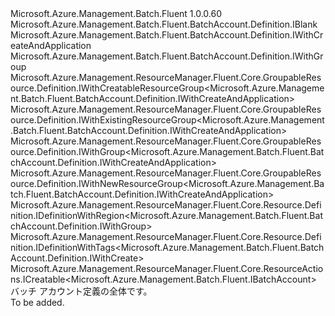 <Type Name="IDefinition" FullName="Microsoft.Azure.Management.Batch.Fluent.BatchAccount.Definition.IDefinition">
  <TypeSignature Language="C#" Value="public interface IDefinition : Microsoft.Azure.Management.Batch.Fluent.BatchAccount.Definition.IBlank, Microsoft.Azure.Management.Batch.Fluent.BatchAccount.Definition.IWithCreateAndApplication, Microsoft.Azure.Management.Batch.Fluent.BatchAccount.Definition.IWithGroup, Microsoft.Azure.Management.ResourceManager.Fluent.Core.GroupableResource.Definition.IWithCreatableResourceGroup&lt;Microsoft.Azure.Management.Batch.Fluent.BatchAccount.Definition.IWithCreateAndApplication&gt;, Microsoft.Azure.Management.ResourceManager.Fluent.Core.GroupableResource.Definition.IWithExistingResourceGroup&lt;Microsoft.Azure.Management.Batch.Fluent.BatchAccount.Definition.IWithCreateAndApplication&gt;, Microsoft.Azure.Management.ResourceManager.Fluent.Core.GroupableResource.Definition.IWithGroup&lt;Microsoft.Azure.Management.Batch.Fluent.BatchAccount.Definition.IWithCreateAndApplication&gt;, Microsoft.Azure.Management.ResourceManager.Fluent.Core.GroupableResource.Definition.IWithNewResourceGroup&lt;Microsoft.Azure.Management.Batch.Fluent.BatchAccount.Definition.IWithCreateAndApplication&gt;, Microsoft.Azure.Management.ResourceManager.Fluent.Core.Resource.Definition.IDefinitionWithRegion&lt;Microsoft.Azure.Management.Batch.Fluent.BatchAccount.Definition.IWithGroup&gt;, Microsoft.Azure.Management.ResourceManager.Fluent.Core.Resource.Definition.IDefinitionWithTags&lt;Microsoft.Azure.Management.Batch.Fluent.BatchAccount.Definition.IWithCreate&gt;, Microsoft.Azure.Management.ResourceManager.Fluent.Core.ResourceActions.ICreatable&lt;Microsoft.Azure.Management.Batch.Fluent.IBatchAccount&gt;" />
  <TypeSignature Language="ILAsm" Value=".class public interface auto ansi abstract IDefinition implements class Microsoft.Azure.Management.Batch.Fluent.BatchAccount.Definition.IBlank, class Microsoft.Azure.Management.Batch.Fluent.BatchAccount.Definition.IWithApplication, class Microsoft.Azure.Management.Batch.Fluent.BatchAccount.Definition.IWithApplicationAndStorage, class Microsoft.Azure.Management.Batch.Fluent.BatchAccount.Definition.IWithCreate, class Microsoft.Azure.Management.Batch.Fluent.BatchAccount.Definition.IWithCreateAndApplication, class Microsoft.Azure.Management.Batch.Fluent.BatchAccount.Definition.IWithGroup, class Microsoft.Azure.Management.Batch.Fluent.BatchAccount.Definition.IWithStorage, class Microsoft.Azure.Management.ResourceManager.Fluent.Core.GroupableResource.Definition.IWithCreatableResourceGroup`1&lt;class Microsoft.Azure.Management.Batch.Fluent.BatchAccount.Definition.IWithCreateAndApplication&gt;, class Microsoft.Azure.Management.ResourceManager.Fluent.Core.GroupableResource.Definition.IWithExistingResourceGroup`1&lt;class Microsoft.Azure.Management.Batch.Fluent.BatchAccount.Definition.IWithCreateAndApplication&gt;, class Microsoft.Azure.Management.ResourceManager.Fluent.Core.GroupableResource.Definition.IWithGroup`1&lt;class Microsoft.Azure.Management.Batch.Fluent.BatchAccount.Definition.IWithCreateAndApplication&gt;, class Microsoft.Azure.Management.ResourceManager.Fluent.Core.GroupableResource.Definition.IWithNewResourceGroup`1&lt;class Microsoft.Azure.Management.Batch.Fluent.BatchAccount.Definition.IWithCreateAndApplication&gt;, class Microsoft.Azure.Management.ResourceManager.Fluent.Core.Resource.Definition.IDefinitionWithRegion`1&lt;class Microsoft.Azure.Management.Batch.Fluent.BatchAccount.Definition.IWithGroup&gt;, class Microsoft.Azure.Management.ResourceManager.Fluent.Core.Resource.Definition.IDefinitionWithTags`1&lt;class Microsoft.Azure.Management.Batch.Fluent.BatchAccount.Definition.IWithCreate&gt;, class Microsoft.Azure.Management.ResourceManager.Fluent.Core.ResourceActions.ICreatable`1&lt;class Microsoft.Azure.Management.Batch.Fluent.IBatchAccount&gt;, class Microsoft.Azure.Management.ResourceManager.Fluent.Core.ResourceActions.IIndexable" />
  <TypeSignature Language="DocId" Value="T:Microsoft.Azure.Management.Batch.Fluent.BatchAccount.Definition.IDefinition" />
  <TypeSignature Language="VB.NET" Value="Public Interface IDefinition&#xA;Implements IBlank, ICreatable(Of IBatchAccount), IDefinitionWithRegion(Of IWithGroup), IDefinitionWithTags(Of IWithCreate), IWithCreatableResourceGroup(Of IWithCreateAndApplication), IWithCreateAndApplication, IWithExistingResourceGroup(Of IWithCreateAndApplication), IWithGroup, IWithGroup(Of IWithCreateAndApplication), IWithNewResourceGroup(Of IWithCreateAndApplication)" />
  <TypeSignature Language="F#" Value="type IDefinition = interface&#xA;    interface IBlank&#xA;    interface IDefinitionWithRegion&lt;IWithGroup&gt;&#xA;    interface IWithGroup&#xA;    interface IWithGroup&lt;IWithCreateAndApplication&gt;&#xA;    interface IWithExistingResourceGroup&lt;IWithCreateAndApplication&gt;&#xA;    interface IWithNewResourceGroup&lt;IWithCreateAndApplication&gt;&#xA;    interface IWithCreatableResourceGroup&lt;IWithCreateAndApplication&gt;&#xA;    interface IWithCreate&#xA;    interface ICreatable&lt;IBatchAccount&gt;&#xA;    interface IIndexable&#xA;    interface IDefinitionWithTags&lt;IWithCreate&gt;&#xA;    interface IWithApplicationAndStorage&#xA;    interface IWithStorage&#xA;    interface IWithApplication&#xA;    interface IWithCreateAndApplication" />
  <AssemblyInfo>
    <AssemblyName>Microsoft.Azure.Management.Batch.Fluent</AssemblyName>
    <AssemblyVersion>1.0.0.60</AssemblyVersion>
  </AssemblyInfo>
  <Interfaces>
    <Interface>
      <InterfaceName>Microsoft.Azure.Management.Batch.Fluent.BatchAccount.Definition.IBlank</InterfaceName>
    </Interface>
    <Interface>
      <InterfaceName>Microsoft.Azure.Management.Batch.Fluent.BatchAccount.Definition.IWithCreateAndApplication</InterfaceName>
    </Interface>
    <Interface>
      <InterfaceName>Microsoft.Azure.Management.Batch.Fluent.BatchAccount.Definition.IWithGroup</InterfaceName>
    </Interface>
    <Interface>
      <InterfaceName>Microsoft.Azure.Management.ResourceManager.Fluent.Core.GroupableResource.Definition.IWithCreatableResourceGroup&lt;Microsoft.Azure.Management.Batch.Fluent.BatchAccount.Definition.IWithCreateAndApplication&gt;</InterfaceName>
    </Interface>
    <Interface>
      <InterfaceName>Microsoft.Azure.Management.ResourceManager.Fluent.Core.GroupableResource.Definition.IWithExistingResourceGroup&lt;Microsoft.Azure.Management.Batch.Fluent.BatchAccount.Definition.IWithCreateAndApplication&gt;</InterfaceName>
    </Interface>
    <Interface>
      <InterfaceName>Microsoft.Azure.Management.ResourceManager.Fluent.Core.GroupableResource.Definition.IWithGroup&lt;Microsoft.Azure.Management.Batch.Fluent.BatchAccount.Definition.IWithCreateAndApplication&gt;</InterfaceName>
    </Interface>
    <Interface>
      <InterfaceName>Microsoft.Azure.Management.ResourceManager.Fluent.Core.GroupableResource.Definition.IWithNewResourceGroup&lt;Microsoft.Azure.Management.Batch.Fluent.BatchAccount.Definition.IWithCreateAndApplication&gt;</InterfaceName>
    </Interface>
    <Interface>
      <InterfaceName>Microsoft.Azure.Management.ResourceManager.Fluent.Core.Resource.Definition.IDefinitionWithRegion&lt;Microsoft.Azure.Management.Batch.Fluent.BatchAccount.Definition.IWithGroup&gt;</InterfaceName>
    </Interface>
    <Interface>
      <InterfaceName>Microsoft.Azure.Management.ResourceManager.Fluent.Core.Resource.Definition.IDefinitionWithTags&lt;Microsoft.Azure.Management.Batch.Fluent.BatchAccount.Definition.IWithCreate&gt;</InterfaceName>
    </Interface>
    <Interface>
      <InterfaceName>Microsoft.Azure.Management.ResourceManager.Fluent.Core.ResourceActions.ICreatable&lt;Microsoft.Azure.Management.Batch.Fluent.IBatchAccount&gt;</InterfaceName>
    </Interface>
  </Interfaces>
  <Docs>
    <summary>
            バッチ アカウント定義の全体です。
            </summary>
    <remarks>To be added.</remarks>
  </Docs>
  <Members />
</Type>